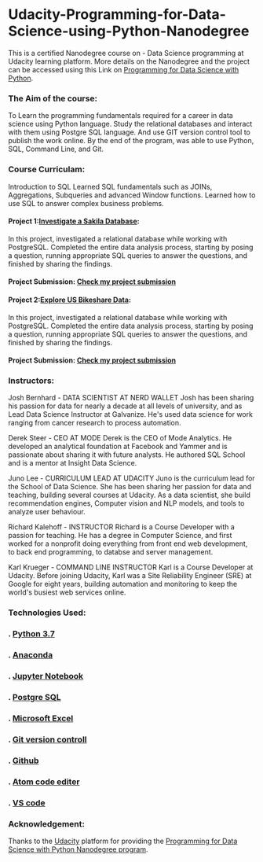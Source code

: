 # Udacity-Programming-for-Data-Science-using-Python-Nanodegree
This is a certified Nanodegree course on - Data Science programming at Udacity learning platform. More details on the Nanodegree and the project can be accessed using this Link on [Programming for Data Science with Python](https://www.udacity.com/course/programming-for-data-science-nanodegree--nd104).

### The Aim of the course:
To Learn the programming fundamentals required for a career in data science using Python language. Study the relational databases and interact with them using Postgre SQL language. And use GIT version control tool to publish the work online. By the end of the program, was able to use Python, SQL, Command Line, and Git.	

### Course Curriculam:
Introduction to SQL Learned SQL fundamentals such as JOINs, Aggregations, Subqueries and advanced Window functions. Learned how to use SQL to answer complex business problems.
#### Project 1:[Investigate a Sakila Database](https://github.com/abhijeet811/Programming_for_Data_Science_using_Python/tree/master/Project%20-1): 
In this project, investigated a relational database while working with PostgreSQL. Completed the entire data analysis process, starting by posing a question, running appropriate SQL queries to answer the questions, and finished by sharing the findings.
#### Project Submission: [Check my project submission](https://github.com/abhijeet811/Programming_for_Data_Science_using_Python/tree/master/Project%20-1)
#### Project 2:[Explore US Bikeshare Data](https://github.com/abhijeet811/Programming_for_Data_Science_using_Python/tree/master/Project%20-2):
In this project, investigated a relational database while working with PostgreSQL. Completed the entire data analysis process, starting by posing a question, running appropriate SQL queries to answer the questions, and finished by sharing the findings.
#### Project Submission: [Check my project submission](https://github.com/abhijeet811/Programming_for_Data_Science_using_Python/tree/master/Project%20-2)
### Instructors:
Josh Bernhard - DATA SCIENTIST AT NERD WALLET
Josh has been sharing his passion for data for nearly a decade at all levels of university, and as Lead Data Science Instructor at Galvanize. He's used data science for work ranging from cancer research to process automation.

Derek Steer - CEO AT MODE
Derek is the CEO of Mode Analytics. He developed an analytical foundation at Facebook and Yammer and is passionate about sharing it with future analysts. He authored SQL School and is a mentor at Insight Data Science.

Juno Lee - CURRICULUM LEAD AT UDACITY
Juno is the curriculum lead for the School of Data Science. She has been sharing her passion for data and teaching, building several courses at Udacity. As a data scientist, she build recommendation engines, Computer vision and NLP models, and tools to analyze user behaviour.

Richard Kalehoff - INSTRUCTOR
Richard is a Course Developer with a passion for teaching. He has a degree in Computer Science, and first worked for a nonprofit doing everything from front end web development, to back end programming, to databse and server management.

Karl Krueger - COMMAND LINE INSTRUCTOR
Karl is a Course Developer at Udacity. Before joining Udacity, Karl was a Site Reliability Engineer (SRE) at Google for eight years, building automation and monitoring to keep the world's busiest web services online.
### Technologies Used:
### . [Python 3.7](https://www.python.org/downloads/release/python-373/)
### . [Anaconda](https://www.anaconda.com/)
### . [Jupyter Notebook](https://jupyter.org/)
### . [Postgre SQL](https://www.postgresql.org/)
### . [Microsoft Excel](https://www.microsoft.com/en-in/microsoft-365/excel)
### . [Git version controll](https://git-scm.com/)
### . [Github](https://github.com/)
### . [Atom code editer](https://atom.io/)
### . [VS code](https://code.visualstudio.com/)

### Acknowledgement:
Thanks to the [Udacity](https://www.udacity.com/) platform for providing the [Programming for Data Science with Python Nanodegree program](https://www.udacity.com/course/programming-for-data-science-nanodegree--nd104).
